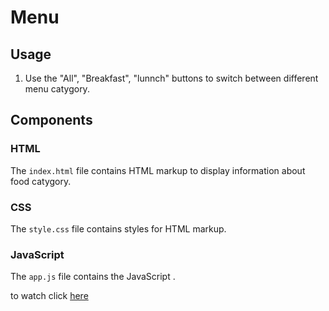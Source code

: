 # Menu

## Usage

1. Use the "All", "Breakfast", "lunnch" buttons to switch between different menu catygory.

## Components

### HTML

The `index.html` file contains HTML markup to display information about food catygory.

### CSS

The `style.css` file contains styles for HTML markup.

### JavaScript

The `app.js` file contains the JavaScript .

to watch click [here](https://b-isroiljon.github.io/menu/)



